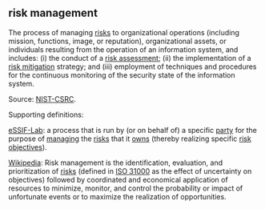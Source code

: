 ## risk management

<p class="c8"><span>The process of managing </span><span class="c2"><a class="c3" href="#h.qzpr4qua4ble">risks</a></span><span>&nbsp;to organizational operations (including mission, functions, image, or reputation), organizational assets, or individuals resulting from the operation of an information system, and includes: (i) the conduct of a </span><span class="c2"><a class="c3" href="#h.91ipsr7y3vb6">risk assessment</a></span><span>; (ii) the implementation of a </span><span class="c2"><a class="c3" href="#h.lmnt77k1l43b">risk mitigation</a></span><span class="c0">&nbsp;strategy; and (iii) employment of techniques and procedures for the continuous monitoring of the security state of the information system.</span></p><p class="c8"><span>Source: </span><span class="c2"><a class="c3" href="https://www.google.com/url?q=https://csrc.nist.gov/glossary/term/risk_management&amp;sa=D&amp;source=editors&amp;ust=1706779842811010&amp;usg=AOvVaw1h_9RFCSz7RUp472qmOc2F">NIST-CSRC</a></span><span class="c0">.</span></p><p class="c8"><span class="c0">Supporting definitions:</span></p><p class="c8"><span class="c2"><a class="c3" href="https://www.google.com/url?q=https://essif-lab.github.io/framework/docs/essifLab-glossary%23risk-management&amp;sa=D&amp;source=editors&amp;ust=1706779842811422&amp;usg=AOvVaw06gZI6Gwop_AVJEPROymdt">eSSIF-Lab</a></span><span>: a process that is run by (or on behalf of) a specific </span><span class="c2"><a class="c3" href="https://www.google.com/url?q=https://essif-lab.github.io/framework/docs/terms/party&amp;sa=D&amp;source=editors&amp;ust=1706779842811627&amp;usg=AOvVaw0WmeYBsgaG_EbfBEVh5Wuv">party</a></span><span>&nbsp;for the purpose of </span><span class="c2"><a class="c3" href="https://www.google.com/url?q=https://essif-lab.github.io/framework/docs/terms/management&amp;sa=D&amp;source=editors&amp;ust=1706779842811820&amp;usg=AOvVaw21YMOUk4TJZFcoDjTvr4D9">managing</a></span><span>&nbsp;the </span><span class="c2"><a class="c3" href="https://www.google.com/url?q=https://essif-lab.github.io/framework/docs/terms/risk&amp;sa=D&amp;source=editors&amp;ust=1706779842812028&amp;usg=AOvVaw1ExwJUTnXC51YUi0KsdRoz">risks</a></span><span>&nbsp;that it </span><span class="c2"><a class="c3" href="https://www.google.com/url?q=https://essif-lab.github.io/framework/docs/terms/owner&amp;sa=D&amp;source=editors&amp;ust=1706779842812268&amp;usg=AOvVaw0pErEQ7MyBTCRazH47jCMT">owns</a></span><span>&nbsp;(thereby realizing specific </span><span class="c2"><a class="c3" href="https://www.google.com/url?q=https://essif-lab.github.io/framework/docs/terms/risk-objective&amp;sa=D&amp;source=editors&amp;ust=1706779842812459&amp;usg=AOvVaw3phXBIVNsaI9-zf3rO0wD6">risk objectives</a></span><span class="c0">).</span></p><p class="c8"><span class="c2"><a class="c3" href="https://www.google.com/url?q=https://en.wikipedia.org/wiki/Risk_management&amp;sa=D&amp;source=editors&amp;ust=1706779842812738&amp;usg=AOvVaw0hiZw14Ach_0aqxodtetSy">Wikipedia</a></span><span>: Risk management is the identification, evaluation, and prioritization of </span><span class="c2"><a class="c3" href="https://www.google.com/url?q=https://en.wikipedia.org/wiki/Risk&amp;sa=D&amp;source=editors&amp;ust=1706779842812930&amp;usg=AOvVaw1eAw4IAFVR6flHVdzt6ukP">risks</a></span><span>&nbsp;(defined in </span><span class="c2"><a class="c3" href="https://www.google.com/url?q=https://en.wikipedia.org/wiki/ISO_31000&amp;sa=D&amp;source=editors&amp;ust=1706779842813147&amp;usg=AOvVaw1ILt5SmPY0VMz-Xvjx7tCQ">ISO 31000</a></span><span class="c0">&nbsp;as the effect of uncertainty on objectives) followed by coordinated and economical application of resources to minimize, monitor, and control the probability or impact of unfortunate events or to maximize the realization of opportunities.</span></p>

